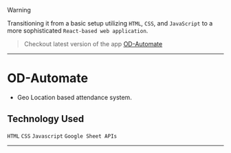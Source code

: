 > [!WARNING]
>Transitioning it from a basic setup utilizing `HTML`, `CSS`, and `JavaScript` to a more sophisticated ```React-based web application```.

> Checkout latest version of the app [OD-Automate](https://github.com/CodesByKunal/OD-Automator)

---

# OD-Automate

+ Geo Location based attendance system.

## Technology Used

```HTML``` ```CSS``` ```Javascript```  ```Google Sheet APIs``` 

---
